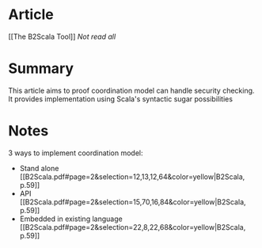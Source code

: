 # Article
[[The B2Scala Tool]]
*Not read all*
# Summary
This article aims to proof coordination model can handle security checking.
It provides implementation using Scala's syntactic sugar possibilities
# Notes
3 ways to implement coordination model:
- Stand alone [[B2Scala.pdf#page=2&selection=12,13,12,64&color=yellow|B2Scala, p.59]]
- API [[B2Scala.pdf#page=2&selection=15,70,16,84&color=yellow|B2Scala, p.59]]
- Embedded in existing language [[B2Scala.pdf#page=2&selection=22,8,22,68&color=yellow|B2Scala, p.59]]
